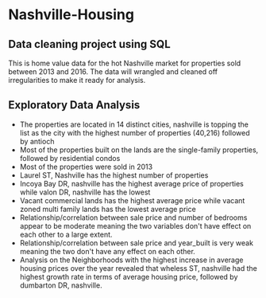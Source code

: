 # Nashville-Housing
## Data cleaning project using SQL
This is home value data for the hot Nashville market for properties sold between 2013 and 2016. The data will wrangled and cleaned off irregularities to make it ready for analysis.

## Exploratory Data Analysis
+ The properties are located in 14 distinct cities, nashville is topping the list as the city with the highest number of properties (40,216) followed by antioch
+ Most of the properties built on the lands are the single-family properties, followed by residential condos 
+ Most of the properties were sold in 2013
+ Laurel ST, Nashville has the highest number of properties
+ Incoya Bay DR, nashville has the highest average price of properties while valon DR, nashville has the lowest
+ Vacant commercial lands has the highest average price while vacant zoned multi family lands has the lowest average price
+ Relationship/correlation between sale price and number of bedrooms appear to be moderate meaning the two variables don't have effect on each other to a large extent.
+  Relationship/correlation between sale price and year_built is very weak meaning the two don't have any effect on each other.
+  Analysis on the Neighborhoods with the highest increase in average housing prices over the year revealed that wheless ST, nashville had the highest growth rate in terms of average housing price, followed by dumbarton DR, nashville.
